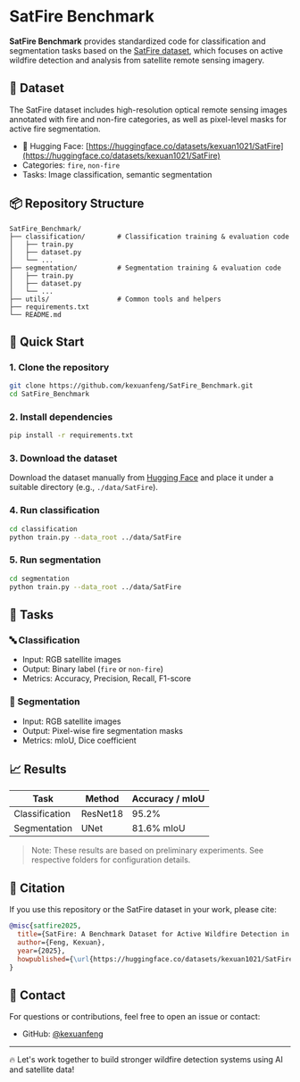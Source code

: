# SatFire Benchmark

**SatFire Benchmark** provides standardized code for classification and segmentation tasks based on the [SatFire dataset](https://huggingface.co/datasets/kexuan1021/SatFire), which focuses on active wildfire detection and analysis from satellite remote sensing imagery.

## 📂 Dataset

The SatFire dataset includes high-resolution optical remote sensing images annotated with fire and non-fire categories, as well as pixel-level masks for active fire segmentation.

- 🔗 Hugging Face: [https://huggingface.co/datasets/kexuan1021/SatFire](https://huggingface.co/datasets/kexuan1021/SatFire)
- Categories: `fire`, `non-fire`
- Tasks: Image classification, semantic segmentation

## 📦 Repository Structure

```
SatFire_Benchmark/
├── classification/        # Classification training & evaluation code
│   ├── train.py
│   ├── dataset.py
│   └── ...
├── segmentation/          # Segmentation training & evaluation code
│   ├── train.py
│   ├── dataset.py
│   └── ...
├── utils/                 # Common tools and helpers
├── requirements.txt
└── README.md
```

## 🚀 Quick Start

### 1. Clone the repository

```bash
git clone https://github.com/kexuanfeng/SatFire_Benchmark.git
cd SatFire_Benchmark
```

### 2. Install dependencies

```bash
pip install -r requirements.txt
```

### 3. Download the dataset

Download the dataset manually from [Hugging Face](https://huggingface.co/datasets/kexuan1021/SatFire) and place it under a suitable directory (e.g., `./data/SatFire`).

### 4. Run classification

```bash
cd classification
python train.py --data_root ../data/SatFire
```

### 5. Run segmentation

```bash
cd segmentation
python train.py --data_root ../data/SatFire
```

## 🧪 Tasks

### 🔤 Classification

- Input: RGB satellite images
- Output: Binary label (`fire` or `non-fire`)
- Metrics: Accuracy, Precision, Recall, F1-score

### 🎯 Segmentation

- Input: RGB satellite images
- Output: Pixel-wise fire segmentation masks
- Metrics: mIoU, Dice coefficient

## 📈 Results

| Task           | Method     | Accuracy / mIoU |
|----------------|------------|------------------|
| Classification | ResNet18   | 95.2%           |
| Segmentation   | UNet       | 81.6% mIoU      |

> Note: These results are based on preliminary experiments. See respective folders for configuration details.

## 📝 Citation

If you use this repository or the SatFire dataset in your work, please cite:

```bibtex
@misc{satfire2025,
  title={SatFire: A Benchmark Dataset for Active Wildfire Detection in Satellite Imagery},
  author={Feng, Kexuan},
  year={2025},
  howpublished={\url{https://huggingface.co/datasets/kexuan1021/SatFire}}
}
```

## 📮 Contact

For questions or contributions, feel free to open an issue or contact:

- GitHub: [@kexuanfeng](https://github.com/kexuanfeng)

---

🔥 Let's work together to build stronger wildfire detection systems using AI and satellite data!
